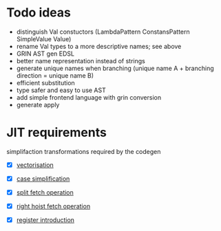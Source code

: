 # Todo ideas

- distinguish Val constuctors (LambdaPattern ConstansPattern SimpleValue Value)
- rename Val types to a more descriptive names; see above
- GRIN AST gen EDSL
- better name representation instead of strings
- generate unique names when branching (unique name A + branching direction = unique name B)
- efficient substitution
- type safer and easy to use AST
- add simple frontend language with grin conversion
- generate apply

# JIT requirements

simplifaction transformations required by the codegen

- [x] <a href="http://nbviewer.jupyter.org/github/andorp/grin/blob/master/papers/boquist.pdf#page=113">vectorisation</a>
- [x] <a href="http://nbviewer.jupyter.org/github/andorp/grin/blob/master/papers/boquist.pdf#page=116">case simplification</a>
- [x] <a href="http://nbviewer.jupyter.org/github/andorp/grin/blob/master/papers/boquist.pdf#page=118">split fetch operation</a>
- [x] <a href="http://nbviewer.jupyter.org/github/andorp/grin/blob/master/papers/boquist.pdf#page=123">right hoist fetch operation</a>
- [x] <a href="http://nbviewer.jupyter.org/github/andorp/grin/blob/master/papers/boquist.pdf#page=126">register introduction</a>

